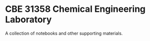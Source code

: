 # CBE 31358 Chemical Engineering Laboratory

 A collection of notebooks and other supporting materials.
